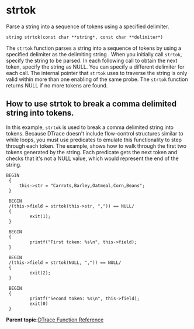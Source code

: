 
# strtok

Parse a string into a sequence of tokens using a specified delimiter.

```
string strtok(const char **string*, const char **delimiter*)
```

The `strtok` function parses a string into a sequence of tokens by using a specified delimiter as the delimiting string . When you initially call `strtok`, specify the string to be parsed. In each following call to obtain the next token, specify the string as NULL. You can specify a different delimiter for each call. The internal pointer that `strtok` uses to traverse the string is only valid within more than one enabling of the same probe. The `strtok` function returns NULL if no more tokens are found.

## How to use strtok to break a comma delimited string into tokens.

In this example, `strtok` is used to break a comma delimited string into tokens. Because DTrace doesn't include flow-control structures similar to while loops, you must use predicates to emulate this functionality to step through each token. The example, shows how to walk through the first two tokens generated by the string. Each predicate gets the next token and checks that it's not a NULL value, which would represent the end of the string.

```
BEGIN
 {
     this->str = "Carrots,Barley,Oatmeal,Corn,Beans";
 }
 
 BEGIN
 /(this->field = strtok(this->str, ",")) == NULL/
 {
         exit(1);
 }
 
 BEGIN
 {
         printf("First token: %s\n", this->field);
 }
 
 BEGIN
 /(this->field = strtok(NULL, ",")) == NULL/
 {
         exit(2);
 }
 
 BEGIN
 {
         printf("Second token: %s\n", this->field);
         exit(0)
 }
```

**Parent topic:**[DTrace Function Reference](../reference/dtrace_functions.md)

